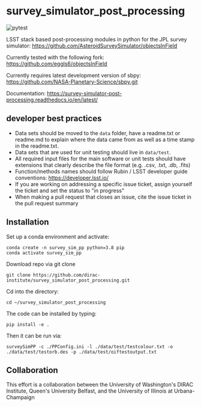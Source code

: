 # survey_simulator_post_processing

<!-- [![Build Status](https://travis-ci.org/dirac-institute/survey_simulator_post_processing.svg?branch=master)](https://travis-ci.org/dirac-institute/survey_simulator_post_processing) -->

![pytest](https://github.com/dirac-institute/survey_simulator_post_processing/actions/workflows/pytest.yml/badge.svg)

LSST stack based post-processing modules in python for the JPL survey simulator: https://github.com/AsteroidSurveySimulator/objectsInField

Currently tested with the following fork: https://github.com/eggls6/objectsInField

Currently requires latest development version of sbpy: https://github.com/NASA-Planetary-Science/sbpy.git

Documentation: https://survey-simulator-post-processing.readthedocs.io/en/latest/

## developer best practices
* Data sets should be moved to the `data` folder, have a readme.txt or readme.md to explain where the data came from as well as a time stamp in the readme.txt.
* Data sets that are used for unit testing should live in `data/test`.  
* All required input files for the main software or unit tests should have extensions that clearly describe the file format (e.g. .csv, .txt, .db, .fits)
* Function/methods names should follow Rubin / LSST developer guide conventions: https://developer.lsst.io/
* If you are working on addressing a specific issue ticket, assign yourself the ticket and set the status to "in progress"
* When making a pull request that closes an issue, cite the issue ticket in the pull request summary

## Installation
Set up a conda environment and activate:
```
conda create -n survey_sim_pp python=3.8 pip
conda activate survey_sim_pp
```
Download repo via git clone

```
git clone https://github.com/dirac-institute/survey_simulator_post_processing.git
```

Cd into the directory:
```
cd ~/survey_simulator_post_processing
```

The code can be installed by typing:
```
pip install -e .
```

Then it can be run via:
```
surveySimPP -c ./PPConfig.ini -l ./data/test/testcolour.txt -o ./data/test/testorb.des -p ./data/test/oiftestoutput.txt 
```


## Collaboration
This effort is a collaboration between the University of Washington's DIRAC Institute, Queen's University Belfast, and the University of Illinois at Urbana-Champaign

